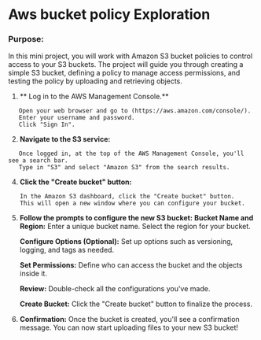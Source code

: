# Aws bucket policy Exploration 

### Purpose:

In this mini project, you will work with Amazon S3 bucket policies to control access to your S3 buckets. The project will guide you through creating a simple S3 bucket, defining a policy to manage access permissions, and testing the policy by uploading and retrieving objects.

1. ** Log in to the AWS Management Console.**
```
   Open your web browser and go to (https://aws.amazon.com/console/).
   Enter your username and password.
   Click "Sign In".
```
2. **Navigate to the S3 service:**
```
   Once logged in, at the top of the AWS Management Console, you'll see a search bar. 
   Type in "S3" and select "Amazon S3" from the search results.
```

4. **Click the "Create bucket" button:**
   ```
   In the Amazon S3 dashboard, click the "Create bucket" button.
   This will open a new window where you can configure your bucket.
   ```

6. **Follow the prompts to configure the new S3 bucket:**
   **Bucket Name and Region:**
   Enter a unique bucket name.
   Select the region for your bucket.
   
   **Configure Options (Optional):**
   Set up options such as versioning, logging, and tags as needed.
   
   **Set Permissions:**
   Define who can access the bucket and the objects inside it.
   
   **Review:**
   Double-check all the configurations you've made.
   
   **Create Bucket:**
   Click the "Create bucket" button to finalize the process.

7. **Confirmation:**
   Once the bucket is created, you'll see a confirmation message.
   You can now start uploading files to your new S3 bucket!

